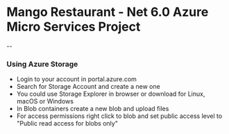 # Mango Restaurant - Net 6.0 Azure Micro Services Project

-- 

### Using Azure Storage
- Login to your account in portal.azure.com
- Search for Storage Account and create a new one
- You could use Storage Explorer in browser or download for Linux, macOS or Windows
- In Blob containers create a new blob and upload files
- For access permissions right click to blob and set public access level to "Public read access for blobs only"